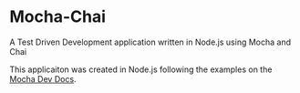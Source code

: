 # Mocha-Chai
A Test Driven Development application written in Node.js using Mocha and Chai

This applicaiton was created in Node.js following the examples on the [Mocha Dev Docs](http://devdocs.io/mocha/).
